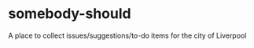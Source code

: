 somebody-should
===============

A place to collect issues/suggestions/to-do items for the city of Liverpool
